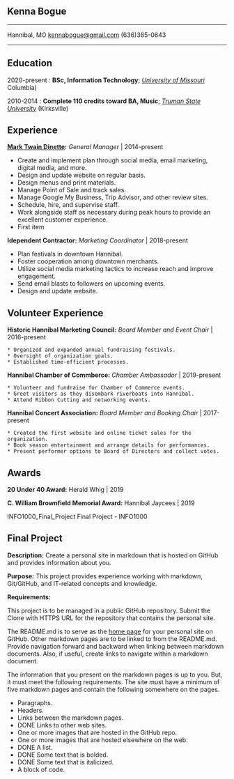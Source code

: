 Kenna Bogue
---------

-------------------     ----------------------------
Hannibal, MO         kennabogue@gmail.com         (636)385-0643
-------------------     ----------------------------

Education
---------

2020-present
:   **BSc, Information Technology**; _[University of Missouri](https://missouri.edu/)_ Columbia)

2010-2014
:   **Complete 110 credits toward BA, Music**; _[Truman State University](https://www.truman.edu/)_ (Kirksville)


Experience
----------

**[Mark Twain Dinette](https://marktwaindinette.com/):** _General Manager_ | 2014-present

   * Create and implement plan through social media, email marketing, digital media, and more.
   * Design and update website on regular basis.
   * Design menus and print materials.
   * Manage Point of Sale and track sales.
   * Manage Google My Business, Trip Advisor, and other review sites.
   * Schedule, hire, and supervise staff.
   * Work alongside staff as necessary during peak hours to provide an excellent customer experience.
   * First item

**Idependent Contractor:** _Marketing Coordinator_ | 2018-present

   * Plan festivals in downtown Hannibal.
   * Foster cooperation among downtown merchants.
   * Utilize social media marketing tactics to increase reach and improve engagement.
   * Send email blasts to followers on upcoming events.
   * Design and update website.


Volunteer Experience
--------------------

**Historic Hannibal Marketing Council:** _Board Member and Event Chair_ | 2016-present   

    * Organized and expanded annual fundraising festivals.
    * Oversight of organization goals.
    * Established time-efficient processes.

**Hannibal Chamber of Commberce:** _Chamber Ambassador_ | 2019-present

    * Volunteer and fundraise for Chamber of Commerce events.
    * Greet visitors as they disembark riverboats into Hannibal.
    * Attend Ribbon Cutting and networking events.

**Hannibal Concert Association:** _Board Member and Booking Chair_ | 2017-present

    * Created the first website and online ticket sales for the organization.
    * Book season entertainment and arrange details for performances.
    * Present performer options to Board of Directors and collect votes.


Awards
----------------------------------------

**20 Under 40 Award:** Herald Whig | 2019

**C. William Brownfield Memorial Award:** Hannibal Jaycees | 2019

 
 
INFO1000_Final_Project
Final Project - INFO1000

## Final Project

**Description:** Create a personal site in markdown that is hosted on GitHub and provides information about you.

**Purpose:** This project provides experience working with markdown, Git/GitHub, and IT-related concepts and knowledge.

**Requirements:**

This project is to be managed in a public GitHub repository. Submit the Clone with HTTPS URL for the repository that contains the personal site.

The README.md is to serve as the [home page](https://en.wikipedia.org/wiki/Home_page) for your personal site on GitHub. Other markdown pages are to be linked to from the README.md. Provide navigation forward and backward when linking between markdown documents. Also, if useful, create links to navigate within a markdown document.

The information that you present on the markdown pages is up to you. But, it must meet the following requirements. The site must have a minimum of five markdown pages and contain the following somewhere on the pages.

* Paragraphs.
* Headers.
* Links between the markdown pages.
* DONE Links to other web sites.
* One or more images that are hosted in the GitHub repo.
* One or more images that are hosted elsewhere on the web.
* DONE A list.
* DONE Some text that is bolded.
* DONE Some text that is italicized.
* A block of code.


